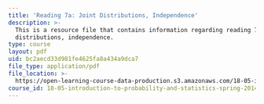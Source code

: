 ```yaml
---
title: 'Reading 7a: Joint Distributions, Independence'
description: >-
  This is a resource file that contains information regarding reading 7a: joint
  distributions, independence.
type: course
layout: pdf
uid: bc2aecd33d981fe4625fa8a434a9dca7
file_type: application/pdf
file_location: >-
  https://open-learning-course-data-production.s3.amazonaws.com/18-05-introduction-to-probability-and-statistics-spring-2014/bc2aecd33d981fe4625fa8a434a9dca7_MIT18_05S14_Reading7a.pdf
course_id: 18-05-introduction-to-probability-and-statistics-spring-2014
---
```

